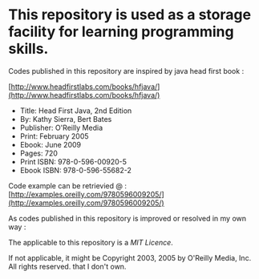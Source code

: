 # This repository is used as a storage facility for learning programming skills.

Codes published in this repository are inspired by java head first book :

[http://www.headfirstlabs.com/books/hfjava/](http://www.headfirstlabs.com/books/hfjava/)
* Title: Head First Java, 2nd Edition 
* By: Kathy Sierra, Bert Bates 
* Publisher: O'Reilly Media 
 * Print: February 2005 
 * Ebook: June 2009 
 * Pages: 720 
 * Print ISBN: 978-0-596-00920-5
 * Ebook ISBN: 978-0-596-55682-2

Code example can be retrievied @ : [http://examples.oreilly.com/9780596009205/](http://examples.oreilly.com/9780596009205/)

As codes published in this repository is improved or resolved in my own way :

The  applicable to this repository is a *MIT Licence*.

If not applicable, it might be Copyright 2003, 2005 by O'Reilly Media, Inc. All rights reserved. that I don't own.

